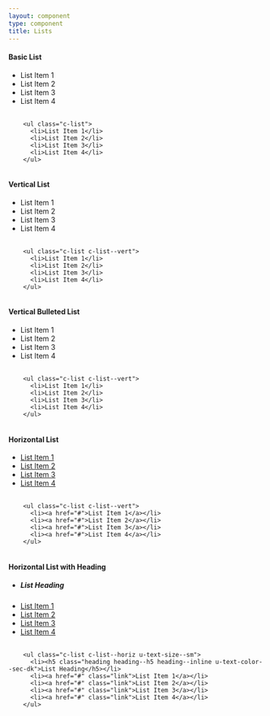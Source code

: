 ```yaml
---
layout: component
type: component
title: Lists
---
```


#### Basic List

<ul class="c-list">
  <li>List Item 1</li>
  <li>List Item 2</li>
  <li>List Item 3</li>
  <li>List Item 4</li>
</ul>

<pre>
  <code>
    &lt;ul class="c-list">
      &lt;li>List Item 1&lt;/li>
      &lt;li>List Item 2&lt;/li>
      &lt;li>List Item 3&lt;/li>
      &lt;li>List Item 4&lt;/li>
    &lt;/ul>
  </code>
</pre>

#### Vertical List

<ul class="c-list c-list--vert">
  <li>List Item 1</li>
  <li>List Item 2</li>
  <li>List Item 3</li>
  <li>List Item 4</li>
</ul>

<pre>
  <code>
    &lt;ul class="c-list c-list--vert">
      &lt;li>List Item 1&lt;/li>
      &lt;li>List Item 2&lt;/li>
      &lt;li>List Item 3&lt;/li>
      &lt;li>List Item 4&lt;/li>
    &lt;/ul>
  </code>
</pre>

#### Vertical Bulleted List

<ul class="c-list c-list--vert c-list--bullet">
  <li>List Item 1</li>
  <li>List Item 2</li>
  <li>List Item 3</li>
  <li>List Item 4</li>
</ul>

<pre>
  <code>
    &lt;ul class="c-list c-list--vert">
      &lt;li>List Item 1&lt;/li>
      &lt;li>List Item 2&lt;/li>
      &lt;li>List Item 3&lt;/li>
      &lt;li>List Item 4&lt;/li>
    &lt;/ul>
  </code>
</pre>

#### Horizontal List

<ul class="c-list c-list--horiz">
  <li><a href="#">List Item 1</a></li>
  <li><a href="#">List Item 2</a></li>
  <li><a href="#">List Item 3</a></li>
  <li><a href="#">List Item 4</a></li>
</ul>

<pre>
  <code>
    &lt;ul class="c-list c-list--vert">
      &lt;li>&lt;a href="#">List Item 1&lt;/a>&lt;/li>
      &lt;li>&lt;a href="#">List Item 2&lt;/a>&lt;/li>
      &lt;li>&lt;a href="#">List Item 3&lt;/a>&lt;/li>
      &lt;li>&lt;a href="#">List Item 4&lt;/a>&lt;/li>
    &lt;/ul>
  </code>
</pre>

#### Horizontal List with Heading

<ul class="c-list c-list--horiz u-text-size--sm">
  <li><h5 class="heading heading--h5 heading--inline u-text-color--sec-dk">List Heading</h5></li>
  <li><a href="#" class="link link--small">List Item 1</a></li>
  <li><a href="#" class="link link--small">List Item 2</a></li>
  <li><a href="#" class="link link--small">List Item 3</a></li>
  <li><a href="#" class="link link--small">List Item 4</a></li>
</ul>

<pre>
  <code>
    &lt;ul class="c-list c-list--horiz u-text-size--sm">
      &lt;li>&lt;h5 class="heading heading--h5 heading--inline u-text-color--sec-dk">List Heading&lt;/h5>&lt;/li>
      &lt;li>&lt;a href="#" class="link">List Item 1&lt;/a>&lt;/li>
      &lt;li>&lt;a href="#" class="link">List Item 2&lt;/a>&lt;/li>
      &lt;li>&lt;a href="#" class="link">List Item 3&lt;/a>&lt;/li>
      &lt;li>&lt;a href="#" class="link">List Item 4&lt;/a>&lt;/li>
    &lt;/ul>
  </code>
</pre>

